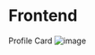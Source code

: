 # Frontend
Profile Card
![image](https://github.com/user-attachments/assets/59e7afcb-678e-4f06-b31e-f208dd8f7015)
